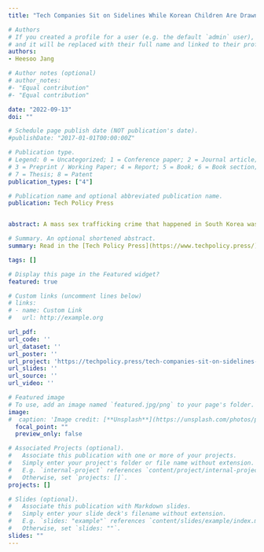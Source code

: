 ```yaml
---
title: "Tech Companies Sit on Sidelines While Korean Children Are Drawn Into Digital Sex Trafficking"

# Authors
# If you created a profile for a user (e.g. the default `admin` user), write the username (folder name) here 
# and it will be replaced with their full name and linked to their profile.
authors:
- Heesoo Jang

# Author notes (optional)
# author_notes:
#- "Equal contribution"
#- "Equal contribution"

date: "2022-09-13"
doi: ""

# Schedule page publish date (NOT publication's date).
#publishDate: "2017-01-01T00:00:00Z"

# Publication type.
# Legend: 0 = Uncategorized; 1 = Conference paper; 2 = Journal article;
# 3 = Preprint / Working Paper; 4 = Report; 5 = Book; 6 = Book section;
# 7 = Thesis; 8 = Patent
publication_types: ["4"]

# Publication name and optional abbreviated publication name.
publication: Tech Policy Press


abstract: A mass sex trafficking crime that happened in South Korea was only possible with the use of the combined affordances of several Internet platforms and cloud storage providers, the majority of which are headquartered in the West. These platforms are less rigorous when it comes to monitoring material that is written in non-Western languages (i.e., Korean) and less beholden to local law enforcement, factors that combine to make it easier for the criminals to obscure their activities. Reforms are necessary to prevent future crimes, and to hold highly profitable, often publicly traded tech firms to account for their roles. 

# Summary. An optional shortened abstract.
summary: Read in the [Tech Policy Press](https://www.techpolicy.press/). A mass sex trafficking crime that happened in South Korea was only possible with the use of the combined affordances of several Internet platforms and cloud storage providers, the majority of which are headquartered in the West. 

tags: []

# Display this page in the Featured widget?
featured: true

# Custom links (uncomment lines below)
# links:
# - name: Custom Link
#   url: http://example.org

url_pdf: 
url_code: ''
url_dataset: ''
url_poster: ''
url_project: 'https://techpolicy.press/tech-companies-sit-on-sidelines-while-korean-children-are-drawn-into-digital-sex-trafficking/'
url_slides: ''
url_source: ''
url_video: ''

# Featured image
# To use, add an image named `featured.jpg/png` to your page's folder. 
image:
#  caption: 'Image credit: [**Unsplash**](https://unsplash.com/photos/pLCdAaMFLTE)'
  focal_point: ""
  preview_only: false

# Associated Projects (optional).
#   Associate this publication with one or more of your projects.
#   Simply enter your project's folder or file name without extension.
#   E.g. `internal-project` references `content/project/internal-project/index.md`.
#   Otherwise, set `projects: []`.
projects: []

# Slides (optional).
#   Associate this publication with Markdown slides.
#   Simply enter your slide deck's filename without extension.
#   E.g. `slides: "example"` references `content/slides/example/index.md`.
#   Otherwise, set `slides: ""`.
slides: ""
---
```




